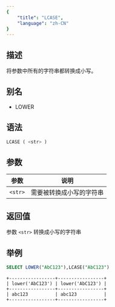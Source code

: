 ```yaml
---
{
    "title": "LCASE",
    "language": "zh-CN"
}
---
```


## 描述

将参数中所有的字符串都转换成小写。

## 别名

- LOWER

## 语法

```sql
LCASE ( <str> )
```

## 参数

| 参数      | 说明           |
|---------|--------------|
| `<str>` | 需要被转换成小写的字符串 |

## 返回值

参数 `<str>`  转换成小写的字符串

## 举例

```sql
SELECT LOWER("AbC123"),LCASE("AbC123")
```

```text
+-----------------+-----------------+
| lower('AbC123') | lower('AbC123') |
+-----------------+-----------------+
| abc123          | abc123          |
+-----------------+-----------------+
```
